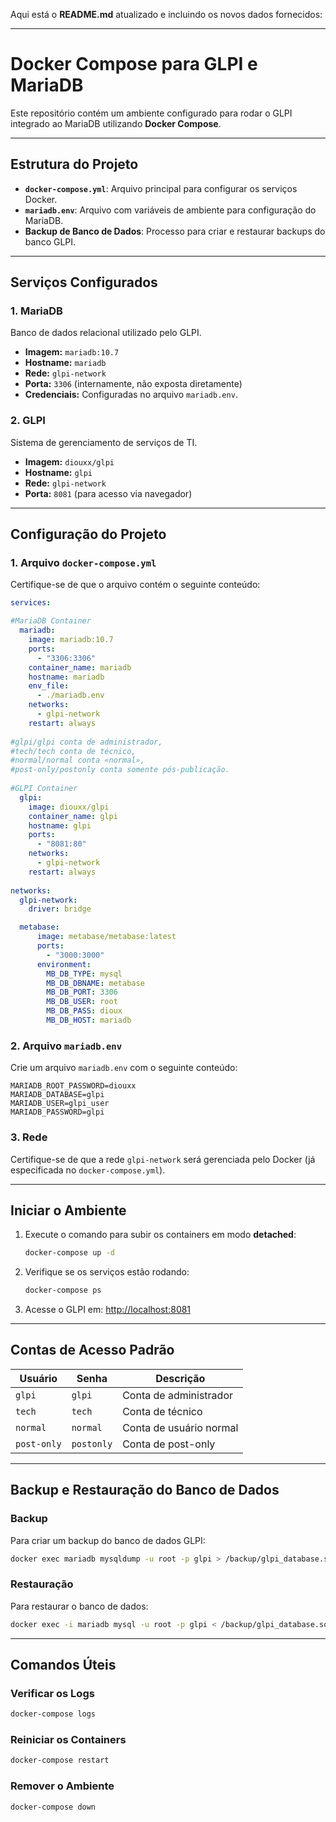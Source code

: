 Aqui está o **README.md** atualizado e incluindo os novos dados fornecidos:

---

# **Docker Compose para GLPI e MariaDB**

Este repositório contém um ambiente configurado para rodar o GLPI integrado ao MariaDB utilizando **Docker Compose**.

---

## **Estrutura do Projeto**

- **`docker-compose.yml`**: Arquivo principal para configurar os serviços Docker.
- **`mariadb.env`**: Arquivo com variáveis de ambiente para configuração do MariaDB.
- **Backup de Banco de Dados**: Processo para criar e restaurar backups do banco GLPI.

---

## **Serviços Configurados**

### **1. MariaDB**
Banco de dados relacional utilizado pelo GLPI.

- **Imagem:** `mariadb:10.7`
- **Hostname:** `mariadb`
- **Rede:** `glpi-network`
- **Porta:** `3306` (internamente, não exposta diretamente)
- **Credenciais:** Configuradas no arquivo `mariadb.env`.

### **2. GLPI**
Sistema de gerenciamento de serviços de TI.

- **Imagem:** `diouxx/glpi`
- **Hostname:** `glpi`
- **Rede:** `glpi-network`
- **Porta:** `8081` (para acesso via navegador)

---

## **Configuração do Projeto**

### **1. Arquivo `docker-compose.yml`**

Certifique-se de que o arquivo contém o seguinte conteúdo:

```yaml
services:

#MariaDB Container
  mariadb:
    image: mariadb:10.7
    ports:
      - "3306:3306"
    container_name: mariadb
    hostname: mariadb
    env_file:
      - ./mariadb.env
    networks:
      - glpi-network
    restart: always
 
#glpi/glpi conta de administrador,
#tech/tech conta de técnico,
#normal/normal conta «normal»,
#post-only/postonly conta somente pós-publicação.
 
#GLPI Container
  glpi:
    image: diouxx/glpi
    container_name: glpi
    hostname: glpi
    ports:
      - "8081:80"
    networks:
      - glpi-network
    restart: always
 
networks:
  glpi-network:
    driver: bridge

  metabase:
      image: metabase/metabase:latest
      ports:
        - "3000:3000"
      environment:
        MB_DB_TYPE: mysql
        MB_DB_DBNAME: metabase
        MB_DB_PORT: 3306
        MB_DB_USER: root
        MB_DB_PASS: dioux
        MB_DB_HOST: mariadb
```

### **2. Arquivo `mariadb.env`**

Crie um arquivo `mariadb.env` com o seguinte conteúdo:

```env
MARIADB_ROOT_PASSWORD=diouxx
MARIADB_DATABASE=glpi
MARIADB_USER=glpi_user
MARIADB_PASSWORD=glpi
```

### **3. Rede**

Certifique-se de que a rede `glpi-network` será gerenciada pelo Docker (já especificada no `docker-compose.yml`).

---

## **Iniciar o Ambiente**

1. Execute o comando para subir os containers em modo **detached**:
   ```bash
   docker-compose up -d
   ```

2. Verifique se os serviços estão rodando:
   ```bash
   docker-compose ps
   ```

3. Acesse o GLPI em: [http://localhost:8081](http://localhost:8081)

---

## **Contas de Acesso Padrão**

| **Usuário**  | **Senha**     | **Descrição**         |
|--------------|---------------|-----------------------|
| `glpi`       | `glpi`        | Conta de administrador|
| `tech`       | `tech`        | Conta de técnico      |
| `normal`     | `normal`      | Conta de usuário normal|
| `post-only`  | `postonly`    | Conta de post-only    |

---

## **Backup e Restauração do Banco de Dados**

### **Backup**
Para criar um backup do banco de dados GLPI:
```bash
docker exec mariadb mysqldump -u root -p glpi > /backup/glpi_database.sql
```

### **Restauração**
Para restaurar o banco de dados:
```bash
docker exec -i mariadb mysql -u root -p glpi < /backup/glpi_database.sql
```

---

## **Comandos Úteis**

### **Verificar os Logs**
```bash
docker-compose logs
```

### **Reiniciar os Containers**
```bash
docker-compose restart
```

### **Remover o Ambiente**
```bash
docker-compose down
```
